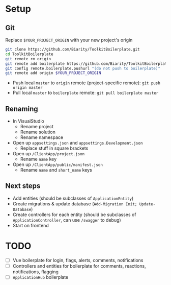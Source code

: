 # Setup

## Git

Replace `$YOUR_PROJECT_ORIGIN` with your new project's origin

```bash
git clone https://github.com/Biarity/ToolkitBoilerplate.git
cd ToolkitBoilerplate
git remote rm origin
git remote add boilerplate https://github.com/Biarity/ToolkitBoilerplate.git
git config remote.boilerplate.pushurl "(do not push to boilerplate)"
git remote add origin $YOUR_PROJECT_ORIGIN
```

* Push local `master` to `origin` remote (project-specific remote): `git push origin master`
* Pull local `master` to `boilerplate` remote: `git pull boilerplate master`

## Renaming

* In VisualStudio
    * Rename project
    * Rename solution
    * Rename namespace
* Open up `appsettings.json` and `appsettings.Development.json`
	* Replace stuff in square brackets
* Open up `/ClientApp/project.json`
    * Rename `name` key
* Open up `/ClientApp/public/manifest.json`
    * Rename `name` and `short_name` keys

## Next steps

* Add entities (should be subclasses of `ApplicationEntity`)
* Create migrations & update database (`Add-Migration Init; Update-Database`)
* Create controllers for each entity (should be subclasses of `ApplicationController`, can use `/swagger` to debug)
* Start on frontend

# TODO

- [ ] Vue boilerplate for login, flags, alerts, comments, notifications
- [ ] Controllers and entities for boilerplate for comments, reactions, notifications, flagging
- [ ] `ApplicationHub` boilerplate